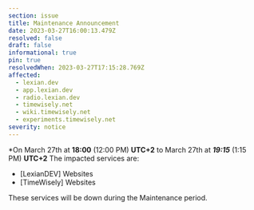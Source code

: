 ```yaml
---
section: issue
title: Maintenance Announcement
date: 2023-03-27T16:00:13.479Z
resolved: false
draft: false
informational: true
pin: true
resolvedWhen: 2023-03-27T17:15:28.769Z
affected:
  - lexian.dev
  - app.lexian.dev
  - radio.lexian.dev
  - timewisely.net
  - wiki.timewisely.net
  - experiments.timewisely.net
severity: notice
---
```

*On March 27th at **18:00** (12:00 PM) **UTC+2** to March 27th at ***19:15*** (1:15 PM) **UTC+2** The impacted services are:

* \[LexianDEV] Websites
* \[TimeWisely] Websites

These services will be down during the Maintenance period.
